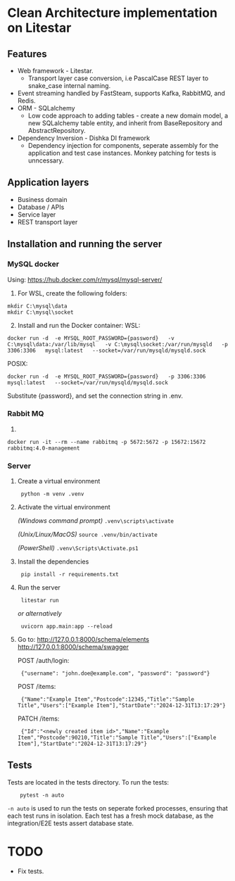 # Clean Architecture implementation on Litestar

## Features
- Web framework - Litestar.
    - Transport layer case conversion, i.e PascalCase REST layer to snake_case internal naming.
- Event streaming handled by FastSteam, supports Kafka, RabbitMQ, and Redis.
- ORM - SQLalchemy
    - Low code approach to adding tables - create a new domain model, a new SQLalchemy table entity, and inherit from BaseRepository and AbstractRepository.
- Dependency Inversion - Dishka DI framework
    - Dependency injection for components, seperate assembly for the application and test case instances. Monkey patching for tests is unncessary.


## Application layers
- Business domain
- Database / APIs
- Service layer
- REST transport layer

## Installation and running the server

### MySQL docker
Using: https://hub.docker.com/r/mysql/mysql-server/

1. For WSL, create the following folders:
```
mkdir C:\mysql\data
mkdir C:\mysql\socket
```

2. Install and run the Docker container:
WSL:
```
docker run -d  -e MYSQL_ROOT_PASSWORD={password}   -v C:\mysql\data:/var/lib/mysql   -v C:\mysql\socket:/var/run/mysqld   -p 3306:3306   mysql:latest   --socket=/var/run/mysqld/mysqld.sock
```

POSIX:
```
docker run -d  -e MYSQL_ROOT_PASSWORD={password}   -p 3306:3306   mysql:latest   --socket=/var/run/mysqld/mysqld.sock
```

Substitute {password}, and set the connection string in .env.

### Rabbit MQ
1. 
```
docker run -it --rm --name rabbitmq -p 5672:5672 -p 15672:15672 rabbitmq:4.0-management
```

### Server
1. Create a virtual environment

        python -m venv .venv

2. Activate the virtual environment

    _(Windows command prompt)_ `.venv\scripts\activate`

    _(Unix/Linux/MacOS)_ `source .venv/bin/activate`

    _(PowerShell)_ `.venv\Scripts\Activate.ps1`

3. Install the dependencies

        pip install -r requirements.txt

4. Run the server

        litestar run

    _or alternatively_

        uvicorn app.main:app --reload

5. Go to: 
        http://127.0.0.1:8000/schema/elements
        http://127.0.0.1:8000/schema/swagger

    POST /auth/login:

        {"username": "john.doe@example.com", "password": "password"}

    POST /items:

        {"Name":"Example Item","Postcode":12345,"Title":"Sample Title","Users":["Example Item"],"StartDate":"2024-12-31T13:17:29"}

    PATCH /items:
    
        {"Id":"<newly created item id>","Name":"Example Item","Postcode":90210,"Title":"Sample Title","Users":["Example Item"],"StartDate":"2024-12-31T13:17:29"}

## Tests
Tests are located in the tests directory. To run the tests:

        pytest -n auto

`-n auto` is used to run the tests on seperate forked processes, ensuring that each test runs in isolation. Each test has a fresh mock database, as the integration/E2E tests assert database state.


# TODO
- Fix tests.